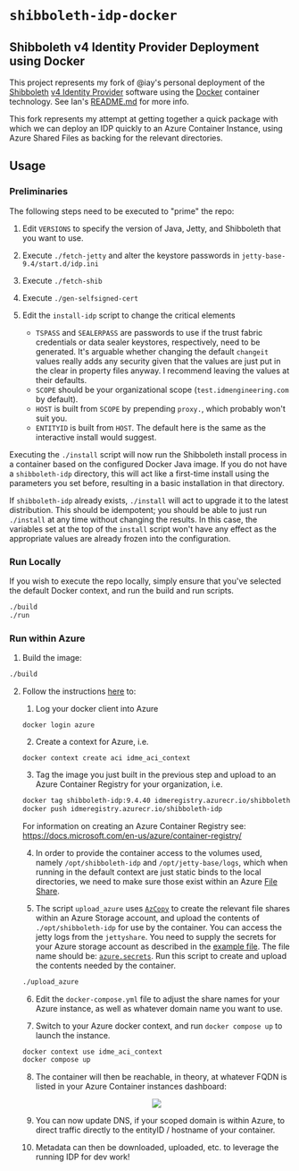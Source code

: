 # `shibboleth-idp-docker`

## Shibboleth v4 Identity Provider Deployment using Docker

This project represents my fork of @iay's personal deployment of the [Shibboleth](http://shibboleth.net) [v4 Identity Provider](https://wiki.shibboleth.net/confluence/display/IDP4) software using the [Docker](http://www.docker.com) container technology. See Ian's [README.md](README.iay.md) for more info.

This fork represents my attempt at getting together a quick package with which we can deploy an IDP quickly to an Azure Container Instance, using Azure Shared Files as backing for the relevant directories.

## Usage

### Preliminaries

The following steps need to be executed to "prime" the repo:

1. Edit `VERSIONS` to specify the version of Java, Jetty, and Shibboleth that you want to use.
2. Execute `./fetch-jetty` and alter the keystore passwords in `jetty-base-9.4/start.d/idp.ini`
3. Execute `./fetch-shib`
4. Execute `./gen-selfsigned-cert`
5. Edit the `install-idp` script to change the critical elements

   * `TSPASS` and `SEALERPASS` are passwords to use if the trust fabric credentials or data sealer keystores,
   respectively, need to be generated. It's arguable whether changing the default `changeit` values
   really adds any security given that the values are just put in the clear in property files anyway.
   I recommend leaving the values at their defaults.
   * `SCOPE` should be your organizational scope (`test.idmengineering.com` by default).
   * `HOST` is built from `SCOPE` by prepending `proxy.`, which probably won't suit you.
   * `ENTITYID` is built from `HOST`. The default here is the same as the interactive install would suggest.

  Executing the `./install` script will now run the Shibboleth install process in a container based on the
  configured Docker Java image. If you do not have a `shibboleth-idp` directory, this will act like a first-time
  install using the parameters you set before, resulting in a basic installation in that directory.

  If `shibboleth-idp` already exists, `./install` will act to upgrade it to the latest distribution. This should
  be idempotent; you should be able to just run `./install` at any time without changing the results. In this
  case, the variables set at the top of the `install` script won't have any effect as the appropriate values
  are already frozen into the configuration.

### Run Locally

If you wish to execute the repo locally, simply ensure that you've selected the default Docker context, and run the build and run scripts.

  ```bash
  ./build
  ./run
  ```

### Run within Azure

1. Build the image:

  ```bash
  ./build
  ```

2. Follow the instructions [here](https://docs.docker.com/cloud/aci-integration/) to:
   
   1. Log your docker client into Azure

    `docker login azure`

   2. Create a context for Azure, i.e.

    `docker context create aci idme_aci_context`

   3. Tag the image you just built in the previous step and upload to an Azure Container Registry for your organization, i.e.

    ```bash
    docker tag shibboleth-idp:9.4.40 idmeregistry.azurecr.io/shibboleth-idp
    docker push idmeregistry.azurecr.io/shibboleth-idp
    ```

    For information on creating an Azure Container Registry see: https://docs.microsoft.com/en-us/azure/container-registry/

    4. In order to provide the container access to the volumes used, namely `/opt/shibboleth-idp` and `/opt/jetty-base/logs`, which when running in the default context are just static binds to the local directories, we need to make sure those exist within an Azure [File Share](https://azure.microsoft.com/en-us/services/storage/files/#overview).

    5. The script `upload_azure` uses [`AzCopy`](https://docs.microsoft.com/en-us/azure/storage/common/storage-use-azcopy-v10) to create the relevant file shares within an Azure Storage account, and upload the contents of `./opt/shibboleth-idp` for use by the container. You can access the jetty logs from the `jettyshare`. You need to supply the secrets for your Azure storage account as described in the [example file](EXAMPLE_azure.secrets). The file name should be: [```azure.secrets```](EXAMPLE_azure.secrets). Run this script to create and upload the contents needed by the container.
   
    ```bash
    ./upload_azure
    ```
    
    6. Edit the `docker-compose.yml` file to adjust the share names for your Azure instance, as well as whatever domain name you want to use.

    7. Switch to your Azure docker context, and run `docker compose up` to launch the instance.

    ```bash
    docker context use idme_aci_context
    docker compose up
    ```

    8. The container will then be reachable, in theory, at whatever FQDN is listed in your Azure Container instances dashboard:

    <p style="text-align: center">
      <img src="https://i.imgur.com/wYX7HqI.png">
    </p>

    9. You can now update DNS, if your scoped domain is within Azure, to direct traffic directly to the entityID / hostname of your container.

    10. Metadata can then be downloaded, uploaded, etc. to leverage the running IDP for dev work!